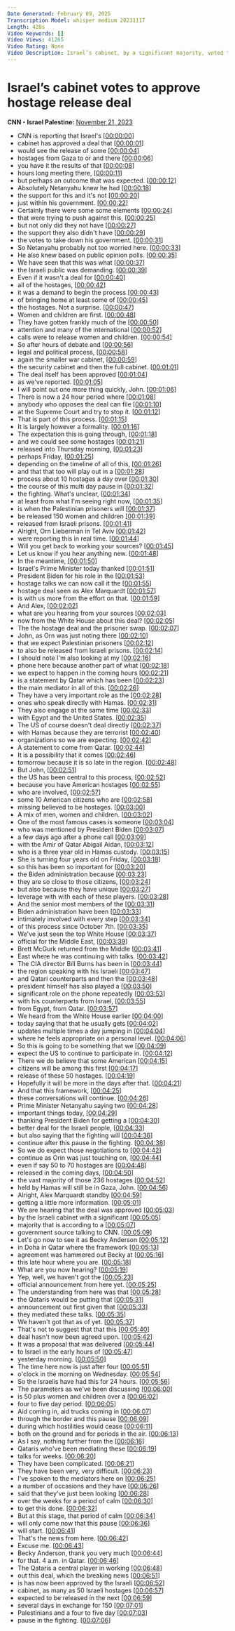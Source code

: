 ```yaml
---
Date Generated: February 09, 2025
Transcription Model: whisper medium 20231117
Length: 428s
Video Keywords: []
Video Views: 41265
Video Rating: None
Video Description: Israel’s cabinet, by a significant majority, voted to approve a deal that would see the release of at least 50 some hostages from Gaza. CNN’s John Berman discusses with CNN reporters around the world.  #CNN #News
---
```


# Israel’s cabinet votes to approve hostage release deal
**CNN - Israel Palestine:** [November 21, 2023](https://www.youtube.com/watch?v=eJfzS5OzHxA)
*  CNN is reporting that Israel's [[00:00:00](https://www.youtube.com/watch?v=eJfzS5OzHxA&t=0.0s)]
*  cabinet has approved a deal that [[00:00:01](https://www.youtube.com/watch?v=eJfzS5OzHxA&t=1.96s)]
*  would see the release of some [[00:00:04](https://www.youtube.com/watch?v=eJfzS5OzHxA&t=4.32s)]
*  hostages from Gaza to or and there [[00:00:06](https://www.youtube.com/watch?v=eJfzS5OzHxA&t=6.5600000000000005s)]
*  you have it the results of that [[00:00:08](https://www.youtube.com/watch?v=eJfzS5OzHxA&t=8.84s)]
*  hours long meeting there, [[00:00:11](https://www.youtube.com/watch?v=eJfzS5OzHxA&t=11.28s)]
*  but perhaps an outcome that was expected. [[00:00:12](https://www.youtube.com/watch?v=eJfzS5OzHxA&t=12.64s)]
*  Absolutely Netanyahu knew he had [[00:00:18](https://www.youtube.com/watch?v=eJfzS5OzHxA&t=18.96s)]
*  the support for this and it's not [[00:00:20](https://www.youtube.com/watch?v=eJfzS5OzHxA&t=20.48s)]
*  just within his government. [[00:00:22](https://www.youtube.com/watch?v=eJfzS5OzHxA&t=22.68s)]
*  Certainly there were some some elements [[00:00:24](https://www.youtube.com/watch?v=eJfzS5OzHxA&t=24.04s)]
*  that were trying to push against this, [[00:00:25](https://www.youtube.com/watch?v=eJfzS5OzHxA&t=25.84s)]
*  but not only did they not have [[00:00:27](https://www.youtube.com/watch?v=eJfzS5OzHxA&t=27.88s)]
*  the support they also didn't have [[00:00:29](https://www.youtube.com/watch?v=eJfzS5OzHxA&t=29.64s)]
*  the votes to take down his government. [[00:00:31](https://www.youtube.com/watch?v=eJfzS5OzHxA&t=31.080000000000002s)]
*  So Netanyahu probably not too worried here. [[00:00:33](https://www.youtube.com/watch?v=eJfzS5OzHxA&t=33.08s)]
*  He also knew based on public opinion polls. [[00:00:35](https://www.youtube.com/watch?v=eJfzS5OzHxA&t=35.160000000000004s)]
*  We have seen that this was what [[00:00:37](https://www.youtube.com/watch?v=eJfzS5OzHxA&t=37.4s)]
*  the Israeli public was demanding. [[00:00:39](https://www.youtube.com/watch?v=eJfzS5OzHxA&t=39.28s)]
*  Even if it wasn't a deal for [[00:00:40](https://www.youtube.com/watch?v=eJfzS5OzHxA&t=40.68s)]
*  all of the hostages, [[00:00:42](https://www.youtube.com/watch?v=eJfzS5OzHxA&t=42.480000000000004s)]
*  it was a demand to begin the process [[00:00:43](https://www.youtube.com/watch?v=eJfzS5OzHxA&t=43.52s)]
*  of bringing home at least some of [[00:00:45](https://www.youtube.com/watch?v=eJfzS5OzHxA&t=45.68s)]
*  the hostages. Not a surprise. [[00:00:47](https://www.youtube.com/watch?v=eJfzS5OzHxA&t=47.519999999999996s)]
*  Women and children are first. [[00:00:48](https://www.youtube.com/watch?v=eJfzS5OzHxA&t=48.96s)]
*  They have gotten frankly much of the [[00:00:50](https://www.youtube.com/watch?v=eJfzS5OzHxA&t=50.480000000000004s)]
*  attention and many of the international [[00:00:52](https://www.youtube.com/watch?v=eJfzS5OzHxA&t=52.519999999999996s)]
*  calls were to release women and children. [[00:00:54](https://www.youtube.com/watch?v=eJfzS5OzHxA&t=54.400000000000006s)]
*  So after hours of debate and [[00:00:56](https://www.youtube.com/watch?v=eJfzS5OzHxA&t=56.6s)]
*  legal and political process, [[00:00:58](https://www.youtube.com/watch?v=eJfzS5OzHxA&t=58.36s)]
*  again the smaller war cabinet, [[00:00:59](https://www.youtube.com/watch?v=eJfzS5OzHxA&t=59.68s)]
*  the security cabinet and then the full cabinet. [[00:01:01](https://www.youtube.com/watch?v=eJfzS5OzHxA&t=61.76s)]
*  The deal itself has been approved [[00:01:04](https://www.youtube.com/watch?v=eJfzS5OzHxA&t=64.0s)]
*  as we've reported. [[00:01:05](https://www.youtube.com/watch?v=eJfzS5OzHxA&t=65.64s)]
*  I will point out one more thing quickly, John. [[00:01:06](https://www.youtube.com/watch?v=eJfzS5OzHxA&t=66.6s)]
*  There is now a 24 hour period where [[00:01:08](https://www.youtube.com/watch?v=eJfzS5OzHxA&t=68.88s)]
*  anybody who opposes the deal can file [[00:01:10](https://www.youtube.com/watch?v=eJfzS5OzHxA&t=70.84s)]
*  at the Supreme Court and try to stop it. [[00:01:12](https://www.youtube.com/watch?v=eJfzS5OzHxA&t=72.84s)]
*  That is part of this process. [[00:01:15](https://www.youtube.com/watch?v=eJfzS5OzHxA&t=75.16s)]
*  It is largely however a formality. [[00:01:16](https://www.youtube.com/watch?v=eJfzS5OzHxA&t=76.96000000000001s)]
*  The expectation this is going through, [[00:01:18](https://www.youtube.com/watch?v=eJfzS5OzHxA&t=78.84s)]
*  and we could see some hostages [[00:01:21](https://www.youtube.com/watch?v=eJfzS5OzHxA&t=81.64s)]
*  released into Thursday morning, [[00:01:23](https://www.youtube.com/watch?v=eJfzS5OzHxA&t=83.2s)]
*  perhaps Friday, [[00:01:25](https://www.youtube.com/watch?v=eJfzS5OzHxA&t=85.16s)]
*  depending on the timeline of all of this, [[00:01:26](https://www.youtube.com/watch?v=eJfzS5OzHxA&t=86.0s)]
*  and that that too will play out in a [[00:01:28](https://www.youtube.com/watch?v=eJfzS5OzHxA&t=88.16s)]
*  process about 10 hostages a day over [[00:01:30](https://www.youtube.com/watch?v=eJfzS5OzHxA&t=90.36s)]
*  the course of this multi day pause in [[00:01:32](https://www.youtube.com/watch?v=eJfzS5OzHxA&t=92.36s)]
*  the fighting. What's unclear, [[00:01:34](https://www.youtube.com/watch?v=eJfzS5OzHxA&t=94.47999999999999s)]
*  at least from what I'm seeing right now, [[00:01:35](https://www.youtube.com/watch?v=eJfzS5OzHxA&t=95.64s)]
*  is when the Palestinian prisoners will [[00:01:37](https://www.youtube.com/watch?v=eJfzS5OzHxA&t=97.84s)]
*  be released 150 women and children [[00:01:39](https://www.youtube.com/watch?v=eJfzS5OzHxA&t=99.56s)]
*  released from Israeli prisons. [[00:01:41](https://www.youtube.com/watch?v=eJfzS5OzHxA&t=101.28s)]
*  Alright, Orn Lieberman in Tel Aviv [[00:01:42](https://www.youtube.com/watch?v=eJfzS5OzHxA&t=102.56s)]
*  were reporting this in real time. [[00:01:44](https://www.youtube.com/watch?v=eJfzS5OzHxA&t=104.19999999999999s)]
*  Will you get back to working your sources? [[00:01:45](https://www.youtube.com/watch?v=eJfzS5OzHxA&t=105.92s)]
*  Let us know if you hear anything new. [[00:01:48](https://www.youtube.com/watch?v=eJfzS5OzHxA&t=108.4s)]
*  In the meantime, [[00:01:50](https://www.youtube.com/watch?v=eJfzS5OzHxA&t=110.72s)]
*  Israel's Prime Minister today thanked [[00:01:51](https://www.youtube.com/watch?v=eJfzS5OzHxA&t=111.72s)]
*  President Biden for his role in the [[00:01:53](https://www.youtube.com/watch?v=eJfzS5OzHxA&t=113.19999999999999s)]
*  hostage talks we can now call it the [[00:01:55](https://www.youtube.com/watch?v=eJfzS5OzHxA&t=115.24s)]
*  hostage deal seen as Alex Marquardt [[00:01:57](https://www.youtube.com/watch?v=eJfzS5OzHxA&t=117.88000000000001s)]
*  is with us more from the effort on that. [[00:01:59](https://www.youtube.com/watch?v=eJfzS5OzHxA&t=119.80000000000001s)]
*  And Alex, [[00:02:02](https://www.youtube.com/watch?v=eJfzS5OzHxA&t=122.48s)]
*  what are you hearing from your sources [[00:02:03](https://www.youtube.com/watch?v=eJfzS5OzHxA&t=123.0s)]
*  now from the White House about this deal? [[00:02:05](https://www.youtube.com/watch?v=eJfzS5OzHxA&t=125.04s)]
*  The the hostage deal and the prisoner swap. [[00:02:07](https://www.youtube.com/watch?v=eJfzS5OzHxA&t=127.68s)]
*  John, as Orn was just noting there [[00:02:10](https://www.youtube.com/watch?v=eJfzS5OzHxA&t=130.28s)]
*  that we expect Palestinian prisoners [[00:02:12](https://www.youtube.com/watch?v=eJfzS5OzHxA&t=132.36s)]
*  to also be released from Israeli prisons. [[00:02:14](https://www.youtube.com/watch?v=eJfzS5OzHxA&t=134.16s)]
*  I should note I'm also looking at my [[00:02:16](https://www.youtube.com/watch?v=eJfzS5OzHxA&t=136.56s)]
*  phone here because another part of what [[00:02:18](https://www.youtube.com/watch?v=eJfzS5OzHxA&t=138.92000000000002s)]
*  we expect to happen in the coming hours [[00:02:21](https://www.youtube.com/watch?v=eJfzS5OzHxA&t=141.24s)]
*  is a statement by Qatar which has been [[00:02:23](https://www.youtube.com/watch?v=eJfzS5OzHxA&t=143.8s)]
*  the main mediator in all of this. [[00:02:26](https://www.youtube.com/watch?v=eJfzS5OzHxA&t=146.52s)]
*  They have a very important role as the [[00:02:28](https://www.youtube.com/watch?v=eJfzS5OzHxA&t=148.84s)]
*  ones who speak directly with Hamas. [[00:02:31](https://www.youtube.com/watch?v=eJfzS5OzHxA&t=151.44s)]
*  They also engage at the same time [[00:02:33](https://www.youtube.com/watch?v=eJfzS5OzHxA&t=153.64000000000001s)]
*  with Egypt and the United States. [[00:02:35](https://www.youtube.com/watch?v=eJfzS5OzHxA&t=155.72s)]
*  The US of course doesn't deal directly [[00:02:37](https://www.youtube.com/watch?v=eJfzS5OzHxA&t=157.76000000000002s)]
*  with Hamas because they are terrorist [[00:02:40](https://www.youtube.com/watch?v=eJfzS5OzHxA&t=160.12s)]
*  organizations so we are expecting. [[00:02:42](https://www.youtube.com/watch?v=eJfzS5OzHxA&t=162.24s)]
*  A statement to come from Qatar. [[00:02:44](https://www.youtube.com/watch?v=eJfzS5OzHxA&t=164.28s)]
*  It is a possibility that it comes [[00:02:46](https://www.youtube.com/watch?v=eJfzS5OzHxA&t=166.36s)]
*  tomorrow because it is so late in the region. [[00:02:48](https://www.youtube.com/watch?v=eJfzS5OzHxA&t=168.84s)]
*  But John, [[00:02:51](https://www.youtube.com/watch?v=eJfzS5OzHxA&t=171.96s)]
*  the US has been central to this process, [[00:02:52](https://www.youtube.com/watch?v=eJfzS5OzHxA&t=172.48000000000002s)]
*  because you have American hostages [[00:02:55](https://www.youtube.com/watch?v=eJfzS5OzHxA&t=175.2s)]
*  who are involved, [[00:02:57](https://www.youtube.com/watch?v=eJfzS5OzHxA&t=177.16s)]
*  some 10 American citizens who are [[00:02:58](https://www.youtube.com/watch?v=eJfzS5OzHxA&t=178.23999999999998s)]
*  missing believed to be hostages. [[00:03:00](https://www.youtube.com/watch?v=eJfzS5OzHxA&t=180.35999999999999s)]
*  A mix of men, women and children. [[00:03:02](https://www.youtube.com/watch?v=eJfzS5OzHxA&t=182.16s)]
*  One of the most famous cases is someone [[00:03:04](https://www.youtube.com/watch?v=eJfzS5OzHxA&t=184.72s)]
*  who was mentioned by President Biden [[00:03:07](https://www.youtube.com/watch?v=eJfzS5OzHxA&t=187.35999999999999s)]
*  a few days ago after a phone call [[00:03:09](https://www.youtube.com/watch?v=eJfzS5OzHxA&t=189.6s)]
*  with the Amir of Qatar Abigail Aidan, [[00:03:12](https://www.youtube.com/watch?v=eJfzS5OzHxA&t=192.35999999999999s)]
*  who is a three year old in Hamas custody. [[00:03:15](https://www.youtube.com/watch?v=eJfzS5OzHxA&t=195.04s)]
*  She is turning four years old on Friday, [[00:03:18](https://www.youtube.com/watch?v=eJfzS5OzHxA&t=198.16s)]
*  so this has been so important for [[00:03:20](https://www.youtube.com/watch?v=eJfzS5OzHxA&t=200.79999999999998s)]
*  the Biden administration because [[00:03:23](https://www.youtube.com/watch?v=eJfzS5OzHxA&t=203.12s)]
*  they are so close to those citizens, [[00:03:24](https://www.youtube.com/watch?v=eJfzS5OzHxA&t=204.79999999999998s)]
*  but also because they have unique [[00:03:27](https://www.youtube.com/watch?v=eJfzS5OzHxA&t=207.07999999999998s)]
*  leverage with with each of these players. [[00:03:28](https://www.youtube.com/watch?v=eJfzS5OzHxA&t=208.88s)]
*  And the senior most members of the [[00:03:31](https://www.youtube.com/watch?v=eJfzS5OzHxA&t=211.07999999999998s)]
*  Biden administration have been [[00:03:33](https://www.youtube.com/watch?v=eJfzS5OzHxA&t=213.07999999999998s)]
*  intimately involved with every step [[00:03:34](https://www.youtube.com/watch?v=eJfzS5OzHxA&t=214.51999999999998s)]
*  of this process since October 7th. [[00:03:35](https://www.youtube.com/watch?v=eJfzS5OzHxA&t=215.95999999999998s)]
*  We've just seen the top White House [[00:03:37](https://www.youtube.com/watch?v=eJfzS5OzHxA&t=217.88s)]
*  official for the Middle East, [[00:03:39](https://www.youtube.com/watch?v=eJfzS5OzHxA&t=219.92s)]
*  Brett McGurk returned from the Middle [[00:03:41](https://www.youtube.com/watch?v=eJfzS5OzHxA&t=221.35999999999999s)]
*  East where he was continuing with talks. [[00:03:42](https://www.youtube.com/watch?v=eJfzS5OzHxA&t=222.92s)]
*  The CIA director Bill Burns has been in [[00:03:44](https://www.youtube.com/watch?v=eJfzS5OzHxA&t=224.92s)]
*  the region speaking with his Israeli [[00:03:47](https://www.youtube.com/watch?v=eJfzS5OzHxA&t=227.16s)]
*  and Qatari counterparts and then the [[00:03:48](https://www.youtube.com/watch?v=eJfzS5OzHxA&t=228.84s)]
*  president himself has also played a [[00:03:50](https://www.youtube.com/watch?v=eJfzS5OzHxA&t=230.84s)]
*  significant role on the phone repeatedly [[00:03:53](https://www.youtube.com/watch?v=eJfzS5OzHxA&t=233.16s)]
*  with his counterparts from Israel, [[00:03:55](https://www.youtube.com/watch?v=eJfzS5OzHxA&t=235.56s)]
*  from Egypt, from Qatar. [[00:03:57](https://www.youtube.com/watch?v=eJfzS5OzHxA&t=237.96s)]
*  We heard from the White House earlier [[00:04:00](https://www.youtube.com/watch?v=eJfzS5OzHxA&t=240.28s)]
*  today saying that that he usually gets [[00:04:02](https://www.youtube.com/watch?v=eJfzS5OzHxA&t=242.4s)]
*  updates multiple times a day jumping in [[00:04:04](https://www.youtube.com/watch?v=eJfzS5OzHxA&t=244.56s)]
*  where he feels appropriate on a personal level. [[00:04:06](https://www.youtube.com/watch?v=eJfzS5OzHxA&t=246.79999999999998s)]
*  So this is going to be something that we [[00:04:09](https://www.youtube.com/watch?v=eJfzS5OzHxA&t=249.92s)]
*  expect the US to continue to participate in. [[00:04:12](https://www.youtube.com/watch?v=eJfzS5OzHxA&t=252.0s)]
*  There we do believe that some American [[00:04:15](https://www.youtube.com/watch?v=eJfzS5OzHxA&t=255.92s)]
*  citizens will be among this first [[00:04:17](https://www.youtube.com/watch?v=eJfzS5OzHxA&t=257.8s)]
*  release of these 50 hostages. [[00:04:19](https://www.youtube.com/watch?v=eJfzS5OzHxA&t=259.68s)]
*  Hopefully it will be more in the days after that. [[00:04:21](https://www.youtube.com/watch?v=eJfzS5OzHxA&t=261.52s)]
*  And that this framework, [[00:04:25](https://www.youtube.com/watch?v=eJfzS5OzHxA&t=265.08s)]
*  these conversations will continue. [[00:04:26](https://www.youtube.com/watch?v=eJfzS5OzHxA&t=266.4s)]
*  Prime Minister Netanyahu saying two [[00:04:28](https://www.youtube.com/watch?v=eJfzS5OzHxA&t=268.2s)]
*  important things today, [[00:04:29](https://www.youtube.com/watch?v=eJfzS5OzHxA&t=269.96s)]
*  thanking President Biden for getting a [[00:04:30](https://www.youtube.com/watch?v=eJfzS5OzHxA&t=270.96s)]
*  better deal for the Israeli people, [[00:04:33](https://www.youtube.com/watch?v=eJfzS5OzHxA&t=273.47999999999996s)]
*  but also saying that the fighting will [[00:04:36](https://www.youtube.com/watch?v=eJfzS5OzHxA&t=276.52s)]
*  continue after this pause in the fighting. [[00:04:38](https://www.youtube.com/watch?v=eJfzS5OzHxA&t=278.56s)]
*  So we do expect those negotiations to [[00:04:42](https://www.youtube.com/watch?v=eJfzS5OzHxA&t=282.96s)]
*  continue as Orin was just touching on, [[00:04:44](https://www.youtube.com/watch?v=eJfzS5OzHxA&t=284.71999999999997s)]
*  even if say 50 to 70 hostages are [[00:04:48](https://www.youtube.com/watch?v=eJfzS5OzHxA&t=288.0s)]
*  released in the coming days, [[00:04:50](https://www.youtube.com/watch?v=eJfzS5OzHxA&t=290.88s)]
*  the vast majority of those 236 hostages [[00:04:52](https://www.youtube.com/watch?v=eJfzS5OzHxA&t=292.52s)]
*  held by Hamas will still be in Gaza, John. [[00:04:56](https://www.youtube.com/watch?v=eJfzS5OzHxA&t=296.56s)]
*  Alright, Alex Marquardt standby [[00:04:59](https://www.youtube.com/watch?v=eJfzS5OzHxA&t=299.88s)]
*  getting a little more information. [[00:05:01](https://www.youtube.com/watch?v=eJfzS5OzHxA&t=301.88s)]
*  We are hearing that the deal was approved [[00:05:03](https://www.youtube.com/watch?v=eJfzS5OzHxA&t=303.24s)]
*  by the Israeli cabinet with a significant [[00:05:05](https://www.youtube.com/watch?v=eJfzS5OzHxA&t=305.6s)]
*  majority that is according to a [[00:05:07](https://www.youtube.com/watch?v=eJfzS5OzHxA&t=307.92s)]
*  government source talking to CNN. [[00:05:09](https://www.youtube.com/watch?v=eJfzS5OzHxA&t=309.68s)]
*  Let's go now to see it as Becky Anderson [[00:05:12](https://www.youtube.com/watch?v=eJfzS5OzHxA&t=312.28s)]
*  in Doha in Qatar where the framework [[00:05:13](https://www.youtube.com/watch?v=eJfzS5OzHxA&t=313.96s)]
*  agreement was hammered out Becky at [[00:05:16](https://www.youtube.com/watch?v=eJfzS5OzHxA&t=316.15999999999997s)]
*  this late hour where you are. [[00:05:18](https://www.youtube.com/watch?v=eJfzS5OzHxA&t=318.4s)]
*  What are you now hearing? [[00:05:19](https://www.youtube.com/watch?v=eJfzS5OzHxA&t=319.84000000000003s)]
*  Yep, well, we haven't got the [[00:05:23](https://www.youtube.com/watch?v=eJfzS5OzHxA&t=323.48s)]
*  official announcement from here yet. [[00:05:25](https://www.youtube.com/watch?v=eJfzS5OzHxA&t=325.92s)]
*  The understanding from here was that [[00:05:28](https://www.youtube.com/watch?v=eJfzS5OzHxA&t=328.32s)]
*  the Qataris would be putting that [[00:05:31](https://www.youtube.com/watch?v=eJfzS5OzHxA&t=331.56s)]
*  announcement out first given that [[00:05:33](https://www.youtube.com/watch?v=eJfzS5OzHxA&t=333.48s)]
*  they mediated these talks. [[00:05:35](https://www.youtube.com/watch?v=eJfzS5OzHxA&t=335.40000000000003s)]
*  We haven't got that as of yet. [[00:05:37](https://www.youtube.com/watch?v=eJfzS5OzHxA&t=337.52s)]
*  That's not to suggest that that this [[00:05:40](https://www.youtube.com/watch?v=eJfzS5OzHxA&t=340.04s)]
*  deal hasn't now been agreed upon. [[00:05:42](https://www.youtube.com/watch?v=eJfzS5OzHxA&t=342.28000000000003s)]
*  It was a proposal that was delivered [[00:05:44](https://www.youtube.com/watch?v=eJfzS5OzHxA&t=344.96000000000004s)]
*  to Israel in the early hours of [[00:05:47](https://www.youtube.com/watch?v=eJfzS5OzHxA&t=347.72s)]
*  yesterday morning. [[00:05:50](https://www.youtube.com/watch?v=eJfzS5OzHxA&t=350.84000000000003s)]
*  The time here now is just after four [[00:05:51](https://www.youtube.com/watch?v=eJfzS5OzHxA&t=351.96s)]
*  o'clock in the morning on Wednesday. [[00:05:54](https://www.youtube.com/watch?v=eJfzS5OzHxA&t=354.16s)]
*  So the Israelis have had this for 24 hours. [[00:05:56](https://www.youtube.com/watch?v=eJfzS5OzHxA&t=356.56s)]
*  The parameters as we've been discussing [[00:06:00](https://www.youtube.com/watch?v=eJfzS5OzHxA&t=360.0s)]
*  is 50 plus women and children over a [[00:06:02](https://www.youtube.com/watch?v=eJfzS5OzHxA&t=362.56s)]
*  four to five day period. [[00:06:05](https://www.youtube.com/watch?v=eJfzS5OzHxA&t=365.44s)]
*  Aid coming in, aid trucks coming in [[00:06:07](https://www.youtube.com/watch?v=eJfzS5OzHxA&t=367.36s)]
*  through the border and this pause [[00:06:09](https://www.youtube.com/watch?v=eJfzS5OzHxA&t=369.08s)]
*  during which hostilities would cease [[00:06:11](https://www.youtube.com/watch?v=eJfzS5OzHxA&t=371.28000000000003s)]
*  both on the ground and for periods in the air. [[00:06:13](https://www.youtube.com/watch?v=eJfzS5OzHxA&t=373.64s)]
*  As I say, nothing further from the [[00:06:16](https://www.youtube.com/watch?v=eJfzS5OzHxA&t=376.48s)]
*  Qataris who've been mediating these [[00:06:19](https://www.youtube.com/watch?v=eJfzS5OzHxA&t=379.24s)]
*  talks for weeks. [[00:06:20](https://www.youtube.com/watch?v=eJfzS5OzHxA&t=380.88s)]
*  They have been complicated. [[00:06:21](https://www.youtube.com/watch?v=eJfzS5OzHxA&t=381.64s)]
*  They have been very, very difficult. [[00:06:23](https://www.youtube.com/watch?v=eJfzS5OzHxA&t=383.6s)]
*  I've spoken to the mediators here on [[00:06:25](https://www.youtube.com/watch?v=eJfzS5OzHxA&t=385.44s)]
*  a number of occasions and they have [[00:06:26](https://www.youtube.com/watch?v=eJfzS5OzHxA&t=386.88s)]
*  said that they've just been looking [[00:06:28](https://www.youtube.com/watch?v=eJfzS5OzHxA&t=388.88s)]
*  over the weeks for a period of calm [[00:06:30](https://www.youtube.com/watch?v=eJfzS5OzHxA&t=390.08s)]
*  to get this done. [[00:06:32](https://www.youtube.com/watch?v=eJfzS5OzHxA&t=392.92s)]
*  But at this stage, that period of calm [[00:06:34](https://www.youtube.com/watch?v=eJfzS5OzHxA&t=394.32s)]
*  will only come now that this pause [[00:06:36](https://www.youtube.com/watch?v=eJfzS5OzHxA&t=396.96s)]
*  will start. [[00:06:41](https://www.youtube.com/watch?v=eJfzS5OzHxA&t=401.04s)]
*  That's the news from here. [[00:06:42](https://www.youtube.com/watch?v=eJfzS5OzHxA&t=402.44s)]
*  Excuse me. [[00:06:43](https://www.youtube.com/watch?v=eJfzS5OzHxA&t=403.52s)]
*  Becky Anderson, thank you very much [[00:06:44](https://www.youtube.com/watch?v=eJfzS5OzHxA&t=404.36s)]
*  for that. 4 a.m. in Qatar. [[00:06:46](https://www.youtube.com/watch?v=eJfzS5OzHxA&t=406.24s)]
*  The Qataris a central player in working [[00:06:48](https://www.youtube.com/watch?v=eJfzS5OzHxA&t=408.76s)]
*  out this deal, which the breaking news [[00:06:51](https://www.youtube.com/watch?v=eJfzS5OzHxA&t=411.04s)]
*  is has now been approved by the Israeli [[00:06:52](https://www.youtube.com/watch?v=eJfzS5OzHxA&t=412.92s)]
*  cabinet, as many as 50 Israeli hostages [[00:06:57](https://www.youtube.com/watch?v=eJfzS5OzHxA&t=417.08s)]
*  expected to be released in the next [[00:06:59](https://www.youtube.com/watch?v=eJfzS5OzHxA&t=419.88s)]
*  several days in exchange for 150 [[00:07:01](https://www.youtube.com/watch?v=eJfzS5OzHxA&t=421.12s)]
*  Palestinians and a four to five day [[00:07:03](https://www.youtube.com/watch?v=eJfzS5OzHxA&t=423.56s)]
*  pause in the fighting. [[00:07:06](https://www.youtube.com/watch?v=eJfzS5OzHxA&t=426.04s)]
